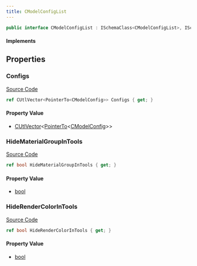 ```yaml
---
title: CModelConfigList
---
```


```csharp
public interface CModelConfigList : ISchemaClass<CModelConfigList>, ISchemaField, ISchemaClass, INativeHandle
```

#### Implements

## Properties

### Configs

[Source Code](https://github.com/swiftly-solution/swiftlys2/blob/beta/managed/src/SwiftlyS2.Generated/Schemas/Interfaces/CModelConfigList.cs#L20)

```csharp
ref CUtlVector<PointerTo<CModelConfig>> Configs { get; }
```

#### Property Value

- [CUtlVector](/docs/api/-1)<[PointerTo](/docs/api/shared/natives/pointerto-1)<[CModelConfig](/docs/api/shared/schemadefinitions/cmodelconfig)>>

### HideMaterialGroupInTools

[Source Code](https://github.com/swiftly-solution/swiftlys2/blob/beta/managed/src/SwiftlyS2.Generated/Schemas/Interfaces/CModelConfigList.cs#L16)

```csharp
ref bool HideMaterialGroupInTools { get; }
```

#### Property Value

- [bool](https://learn.microsoft.com/dotnet/api/system.boolean)

### HideRenderColorInTools

[Source Code](https://github.com/swiftly-solution/swiftlys2/blob/beta/managed/src/SwiftlyS2.Generated/Schemas/Interfaces/CModelConfigList.cs#L18)

```csharp
ref bool HideRenderColorInTools { get; }
```

#### Property Value

- [bool](https://learn.microsoft.com/dotnet/api/system.boolean)

